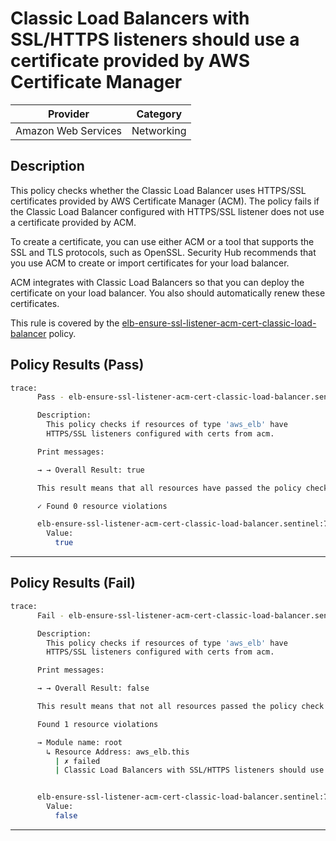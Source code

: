 # Classic Load Balancers with SSL/HTTPS listeners should use a certificate provided by AWS Certificate Manager

| Provider            | Category     |
|---------------------|--------------|
| Amazon Web Services | Networking   |

## Description

This policy checks whether the Classic Load Balancer uses HTTPS/SSL certificates provided by AWS Certificate Manager (ACM). The policy fails if the Classic Load Balancer configured with HTTPS/SSL listener does not use a certificate provided by ACM.

To create a certificate, you can use either ACM or a tool that supports the SSL and TLS protocols, such as OpenSSL. Security Hub recommends that you use ACM to create or import certificates for your load balancer.

ACM integrates with Classic Load Balancers so that you can deploy the certificate on your load balancer. You also should automatically renew these certificates.

This rule is covered by the [elb-ensure-ssl-listener-acm-cert-classic-load-balancer](../../policies/elb-ensure-ssl-listener-acm-cert-classic-load-balancer.sentinel) policy.

## Policy Results (Pass)
```bash
trace:
      Pass - elb-ensure-ssl-listener-acm-cert-classic-load-balancer.sentinel

      Description:
        This policy checks if resources of type 'aws_elb' have
        HTTPS/SSL listeners configured with certs from acm.

      Print messages:

      → → Overall Result: true

      This result means that all resources have passed the policy check for the policy elb-ensure-ssl-listener-acm-cert-classic-load-balancer.

      ✓ Found 0 resource violations

      elb-ensure-ssl-listener-acm-cert-classic-load-balancer.sentinel:70:1 - Rule "main"
        Value:
          true
```

---

## Policy Results (Fail)
```bash
trace:
      Fail - elb-ensure-ssl-listener-acm-cert-classic-load-balancer.sentinel

      Description:
        This policy checks if resources of type 'aws_elb' have
        HTTPS/SSL listeners configured with certs from acm.

      Print messages:

      → → Overall Result: false

      This result means that not all resources passed the policy check and the protected behavior is not allowed for the policy elb-ensure-ssl-listener-acm-cert-classic-load-balancer.

      Found 1 resource violations

      → Module name: root
        ↳ Resource Address: aws_elb.this
          | ✗ failed
          | Classic Load Balancers with SSL/HTTPS listeners should use a certificate provided by AWS Certificate Manager. Refer to https://docs.aws.amazon.com/securityhub/latest/userguide/elb-controls.html#elb-2 for more details.


      elb-ensure-ssl-listener-acm-cert-classic-load-balancer.sentinel:71:1 - Rule "main"
        Value:
          false
```

---